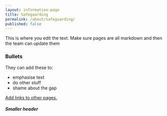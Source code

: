```yaml
---
layout: information-page
title: Safeguarding
permalink: /about/safeguarding/
published: false
---
```


This is where you edit the text. Make sure pages are all markdown and then the team can update them

### Bullets

They can add these to:

* emphasise text
* do other stuff
* shame about the gap

[Add links to other pages.](/about/governors/)

##### Smaller header